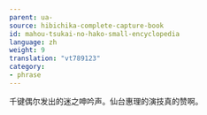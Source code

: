 ```yaml
---
parent: ua-
source: hibichika-complete-capture-book
id: mahou-tsukai-no-hako-small-encyclopedia
language: zh
weight: 9
translation: "vt789123"
category:
- phrase
---
```


千键偶尔发出的迷之呻吟声。仙台惠理的演技真的赞啊。

